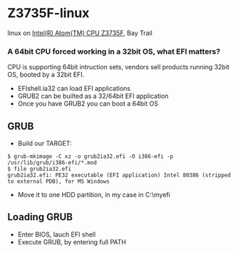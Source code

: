 # Z3735F-linux
linux on [Intel(R) Atom(TM) CPU Z3735F](http://ark.intel.com/products/80274/Intel-Atom-Processor-Z3735F-2M-Cache-up-to-1_83-GHz), Bay Trail


### A 64bit CPU forced working in a 32bit OS, what EFI matters?
CPU is supporting 64bit intruction sets, vendors sell products running 32bit OS, booted by a 32bit EFI.  
- EFIshell.ia32 can load EFI applications  
- GRUB2 can be builted as a 32/64bit EFI application  
- Once you have GRUB2 you can boot a 64bit OS  

## GRUB
* Build our TARGET:
```
$ grub-mkimage -C xz -o grub2ia32.efi -O i386-efi -p /usr/lib/grub/i386-efi/*.mod
$ file grub2ia32.efi
grub2ia32.efi: PE32 executable (EFI application) Intel 80386 (stripped to external PDB), for MS Windows
```
* Move it to one HDD partition, in my case in C:\myefi  

## Loading GRUB
* Enter BIOS, lauch EFI shell
* Execute GRUB, by entering full PATH
